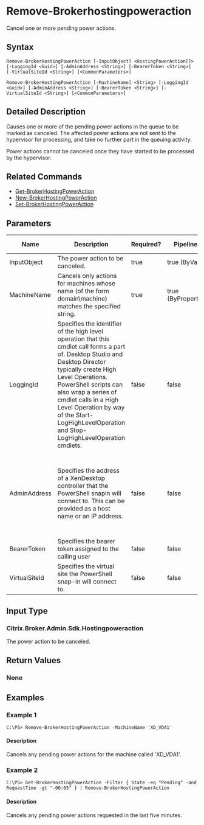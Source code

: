 ﻿
# Remove-Brokerhostingpoweraction
Cancel one or more pending power actions.
## Syntax
```
Remove-BrokerHostingPowerAction [-InputObject] <HostingPowerAction[]> [-LoggingId <Guid>] [-AdminAddress <String>] [-BearerToken <String>] [-VirtualSiteId <String>] [<CommonParameters>]

Remove-BrokerHostingPowerAction [-MachineName] <String> [-LoggingId <Guid>] [-AdminAddress <String>] [-BearerToken <String>] [-VirtualSiteId <String>] [<CommonParameters>]
```
## Detailed Description
Causes one or more of the pending power actions in the queue to be marked as canceled. The affected power actions are not sent to the hypervisor for processing, and take no further part in the queuing activity.

Power actions cannot be canceled once they have started to be processed by the hypervisor.


## Related Commands

* [Get-BrokerHostingPowerAction](./Get-BrokerHostingPowerAction/)
* [New-BrokerHostingPowerAction](./New-BrokerHostingPowerAction/)
* [Set-BrokerHostingPowerAction](./Set-BrokerHostingPowerAction/)
## Parameters
| Name   | Description | Required? | Pipeline Input | Default Value |
| --- | --- | --- | --- | --- |
| InputObject | The power action to be canceled. | true | true (ByValue) |  |
| MachineName | Cancels only actions for machines whose name (of the form domain\\machine) matches the specified string. | true | true (ByPropertyName) |  |
| LoggingId | Specifies the identifier of the high level operation that this cmdlet call forms a part of. Desktop Studio and Desktop Director typically create High Level Operations. PowerShell scripts can also wrap a series of cmdlet calls in a High Level Operation by way of the Start-LogHighLevelOperation and Stop-LogHighLevelOperation cmdlets. | false | false |  |
| AdminAddress | Specifies the address of a XenDesktop controller that the PowerShell snapin will connect to. This can be provided as a host name or an IP address. | false | false | Localhost. Once a value is provided by any cmdlet, this value will become the default. |
| BearerToken | Specifies the bearer token assigned to the calling user | false | false |  |
| VirtualSiteId | Specifies the virtual site the PowerShell snap-in will connect to. | false | false |  |

## Input Type

### Citrix.Broker.Admin.Sdk.Hostingpoweraction
The power action to be canceled.
## Return Values

### None

## Examples

### Example 1
```
C:\PS> Remove-BrokerHostingPowerAction -MachineName 'XD_VDA1'
```
#### Description
Cancels any pending power actions for the machine called 'XD\_VDA1'.
### Example 2
```
C:\PS> Get-BrokerHostingPowerAction -Filter { State -eq "Pending" -and RequestTime -gt "-00:05" } | Remove-BrokerHostingPowerAction
```
#### Description
Cancels any pending power actions requested in the last five minutes.
